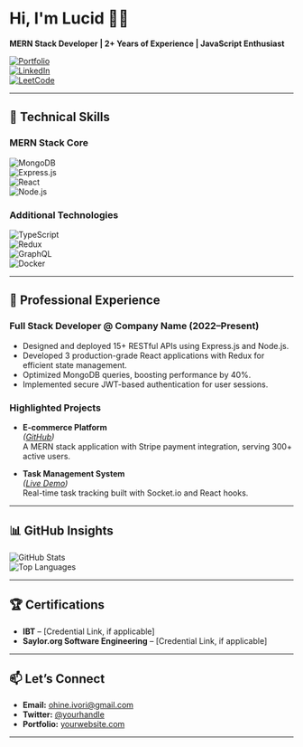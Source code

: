 # Hi, I'm Lucid 👨‍💻  
**MERN Stack Developer | 2+ Years of Experience | JavaScript Enthusiast**

[![Portfolio](https://img.shields.io/badge/Portfolio-%23000000.svg?style=for-the-badge&logo=firefox&logoColor=white)](https://yourportfolio.com)  
[![LinkedIn](https://img.shields.io/badge/LinkedIn-0077B5?style=for-the-badge&logo=linkedin&logoColor=white)](https://www.linkedin.com/in/ohine-ivori-20027b335?utm_source=share&utm_campaign=share_via&utm_content=profile&utm_medium=ios_app)  
[![LeetCode](https://img.shields.io/badge/LeetCode-FFA116?style=for-the-badge&logo=leetcode&logoColor=white)](https://leetcode.com/yourprofile)  

---

## 🚀 Technical Skills  

### **MERN Stack Core**  
![MongoDB](https://img.shields.io/badge/MongoDB-47A248?style=for-the-badge&logo=mongodb&logoColor=white)  
![Express.js](https://img.shields.io/badge/Express.js-000000?style=for-the-badge&logo=express&logoColor=white)  
![React](https://img.shields.io/badge/React-20232A?style=for-the-badge&logo=react&logoColor=61DAFB)  
![Node.js](https://img.shields.io/badge/Node.js-339933?style=for-the-badge&logo=nodedotjs&logoColor=white)  

### **Additional Technologies**  
![TypeScript](https://img.shields.io/badge/TypeScript-3178C6?style=for-the-badge&logo=typescript&logoColor=white)  
![Redux](https://img.shields.io/badge/Redux-764ABC?style=for-the-badge&logo=redux&logoColor=white)  
![GraphQL](https://img.shields.io/badge/GraphQL-E10098?style=for-the-badge&logo=graphql&logoColor=white)  
![Docker](https://img.shields.io/badge/Docker-2496ED?style=for-the-badge&logo=docker&logoColor=white)  

---

## 💼 Professional Experience  

### **Full Stack Developer @ Company Name (2022–Present)**  
- Designed and deployed 15+ RESTful APIs using Express.js and Node.js.  
- Developed 3 production-grade React applications with Redux for efficient state management.  
- Optimized MongoDB queries, boosting performance by 40%.  
- Implemented secure JWT-based authentication for user sessions.  

### **Highlighted Projects**  
- **E-commerce Platform**  
  *([GitHub](https://github.com/yourrepo))*  
  A MERN stack application with Stripe payment integration, serving 300+ active users.  

- **Task Management System**  
  *([Live Demo](https://yourdemo.com))*  
  Real-time task tracking built with Socket.io and React hooks.  

---

## 📊 GitHub Insights  

![GitHub Stats](https://github-readme-stats.vercel.app/api?username=yourusername&show_icons=true&theme=dracula&hide=issues)  
![Top Languages](https://github-readme-stats.vercel.app/api/top-langs/?username=yourusername&layout=compact&theme=dracula&langs_count=6)  

---

## 🏆 Certifications  
- **IBT** – [Credential Link, if applicable]  
- **Saylor.org Software Engineering** – [Credential Link, if applicable]  

---

## 📫 Let’s Connect  
- **Email:** [ohine.ivori@gmail.com](mailto:ohine.ivori@gmail.com)  
- **Twitter:** [@yourhandle](https://twitter.com/yourhandle)  
- **Portfolio:** [yourwebsite.com](https://yourwebsite.com)  

---
